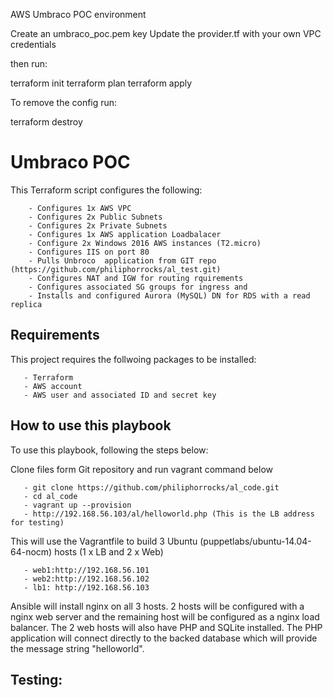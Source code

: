 AWS Umbraco POC environment 

Create an umbraco_poc.pem key
Update the provider.tf with your own VPC credentials

then run:

  terraform init
  terraform plan
  terraform apply
        
To remove the config run:

  terraform destroy
  
  Umbraco POC
===============

This Terraform script configures the following:

        - Configures 1x AWS VPC
        - Configures 2x Public Subnets
        - Configures 2x Private Subnets
        - Configures 1x AWS application Loadbalacer
        - Configure 2x Windows 2016 AWS instances (T2.micro)
        - Configures IIS on port 80 
        - Pulls Unbroco  application from GIT repo (https://github.com/philiphorrocks/al_test.git)
        - Configures NAT and IGW for routing rquirements
        - Configures associated SG groups for ingress and 
        - Installs and configured Aurora (MySQL) DN for RDS with a read replica
       

Requirements
-------------

This project requires the follwoing packages to be installed:

       - Terraform
       - AWS account
       - AWS user and associated ID and secret key


How to use this playbook
------------------------
    
To use this playbook, following the steps below:

Clone files form Git repository and run vagrant command below

       - git clone https://github.com/philiphorrocks/al_code.git
       - cd al_code
       - vagrant up --provision 
       - http://192.168.56.103/al/helloworld.php (This is the LB address for testing)

This will use the Vagrantfile to build 3 Ubuntu (puppetlabs/ubuntu-14.04-64-nocm) hosts (1 x LB and 2 x Web)

       - web1:http://192.168.56.101 
       - web2:http://192.168.56.102
       - lb1: http://192.168.56.103


Ansible will install nginx on all 3 hosts. 2 hosts will be configured with a nginx web server and the remaining host will be configured as a nginx load balancer. The 2 web hosts will also have PHP and SQLite installed. The PHP application will connect directly to the backed database which will provide the message string "helloworld". 


Testing:
--------

